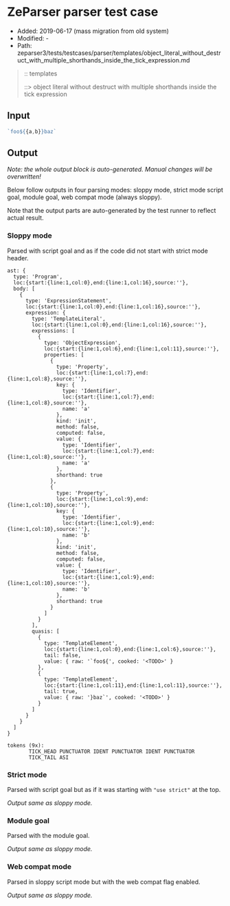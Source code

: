 # ZeParser parser test case

- Added: 2019-06-17 (mass migration from old system)
- Modified: -
- Path: zeparser3/tests/testcases/parser/templates/object_literal_without_destruct_with_multiple_shorthands_inside_the_tick_expression.md

> :: templates
>
> ::> object literal without destruct with multiple shorthands inside the tick expression

## Input

`````js
`foo${{a,b}}baz`
`````

## Output

_Note: the whole output block is auto-generated. Manual changes will be overwritten!_

Below follow outputs in four parsing modes: sloppy mode, strict mode script goal, module goal, web compat mode (always sloppy).

Note that the output parts are auto-generated by the test runner to reflect actual result.

### Sloppy mode

Parsed with script goal and as if the code did not start with strict mode header.

`````
ast: {
  type: 'Program',
  loc:{start:{line:1,col:0},end:{line:1,col:16},source:''},
  body: [
    {
      type: 'ExpressionStatement',
      loc:{start:{line:1,col:0},end:{line:1,col:16},source:''},
      expression: {
        type: 'TemplateLiteral',
        loc:{start:{line:1,col:0},end:{line:1,col:16},source:''},
        expressions: [
          {
            type: 'ObjectExpression',
            loc:{start:{line:1,col:6},end:{line:1,col:11},source:''},
            properties: [
              {
                type: 'Property',
                loc:{start:{line:1,col:7},end:{line:1,col:8},source:''},
                key: {
                  type: 'Identifier',
                  loc:{start:{line:1,col:7},end:{line:1,col:8},source:''},
                  name: 'a'
                },
                kind: 'init',
                method: false,
                computed: false,
                value: {
                  type: 'Identifier',
                  loc:{start:{line:1,col:7},end:{line:1,col:8},source:''},
                  name: 'a'
                },
                shorthand: true
              },
              {
                type: 'Property',
                loc:{start:{line:1,col:9},end:{line:1,col:10},source:''},
                key: {
                  type: 'Identifier',
                  loc:{start:{line:1,col:9},end:{line:1,col:10},source:''},
                  name: 'b'
                },
                kind: 'init',
                method: false,
                computed: false,
                value: {
                  type: 'Identifier',
                  loc:{start:{line:1,col:9},end:{line:1,col:10},source:''},
                  name: 'b'
                },
                shorthand: true
              }
            ]
          }
        ],
        quasis: [
          {
            type: 'TemplateElement',
            loc:{start:{line:1,col:0},end:{line:1,col:6},source:''},
            tail: false,
            value: { raw: '`foo${', cooked: '<TODO>' }
          },
          {
            type: 'TemplateElement',
            loc:{start:{line:1,col:11},end:{line:1,col:11},source:''},
            tail: true,
            value: { raw: '}baz`', cooked: '<TODO>' }
          }
        ]
      }
    }
  ]
}

tokens (9x):
       TICK_HEAD PUNCTUATOR IDENT PUNCTUATOR IDENT PUNCTUATOR
       TICK_TAIL ASI
`````

### Strict mode

Parsed with script goal but as if it was starting with `"use strict"` at the top.

_Output same as sloppy mode._

### Module goal

Parsed with the module goal.

_Output same as sloppy mode._

### Web compat mode

Parsed in sloppy script mode but with the web compat flag enabled.

_Output same as sloppy mode._
